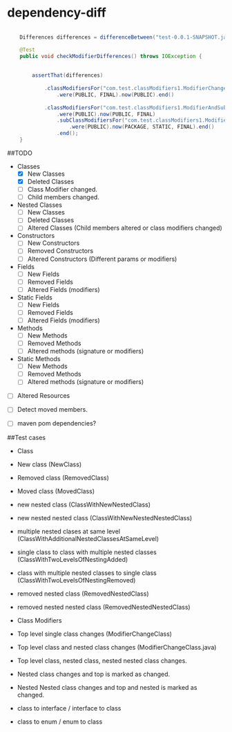 # dependency-diff

```java

	Differences differences = differenceBetween("test-0.0.1-SNAPSHOT.jar").and("test-0.0.2-SNAPSHOT.jar");

	@Test
	public void checkModifierDifferences() throws IOException {
		
		
		assertThat(differences)
			
			.classModifiersFor("com.test.classModifiers1.ModifierChangeClass")
				.were(PUBLIC, FINAL).now(PUBLIC).end()
			
			.classModifiersFor("com.test.classModifiers1.ModifierAndSubclassChangeClass")
				.were(PUBLIC).now(PUBLIC, FINAL)
				.subClassModifiersFor("com.test.classModifiers1.ModifierAndSubclassChangeClass$ModifierAndSubclassChangeSubClass")
					.were(PUBLIC).now(PACKAGE, STATIC, FINAL).end()
				.end();
	}


```


##TODO
 - Classes
   - [X] New Classes
   - [X] Deleted Classes
   - [ ] Class Modifier changed.
   - [ ] Child members changed.  

 - Nested Classes
   - [ ] New Classes
   - [ ] Deleted Classes
   - [ ] Altered Classes (Child members altered or class modifiers changed)  
 
 - Constructors
   - [ ] New Constructors
   - [ ] Removed Constructors
   - [ ] Altered Constructors (Different params or modifiers)
 
 - Fields
   - [ ] New Fields
   - [ ] Removed Fields
   - [ ] Altered Fields (modifiers)

 - Static Fields
   - [ ] New Fields
   - [ ] Removed Fields
   - [ ] Altered Fields (modifiers)

 - Methods
   - [ ] New Methods
   - [ ] Removed Methods
   - [ ] Altered methods (signature or modifiers)

 - Static Methods
   - [ ] New Methods
   - [ ] Removed Methods
   - [ ] Altered methods (signature or modifiers)

 -  [ ] Altered Resources
 -  [ ] Detect moved members.           
 -  [ ] maven pom dependencies?

 
 ##Test cases
 
 - Class 
  - New class  (NewClass)
  - Removed class (RemovedClass)
  - Moved class (MovedClass)
  - new nested class (ClassWithNewNestedClass)
  - new nested nested class (ClassWithNewNestedNestedClass)
  - multiple nested clases at same level  (ClassWithAdditionalNestedClassesAtSameLevel)
  - single class to class with multiple nested classes (ClassWithTwoLevelsOfNestingAdded)
  - class with multiple nested classes to single class (ClassWithTwoLevelsOfNestingRemoved)
  - removed nested class (RemovedNestedClass)
  - removed nested nested class (RemovedNestedNestedClass)

 - Class Modifiers
  - Top level single class changes (ModifierChangeClass)
  - Top level class and nested class changes (ModifierChangeClass.java)
  - Top level class, nested class, nested nested class changes.
  - Nested class changes and top is marked as changed.
  - Nested Nested class changes and top and nested is marked as changed. 
 
 - class to interface / interface to class
 - class to enum / enum to class
  
 
 
